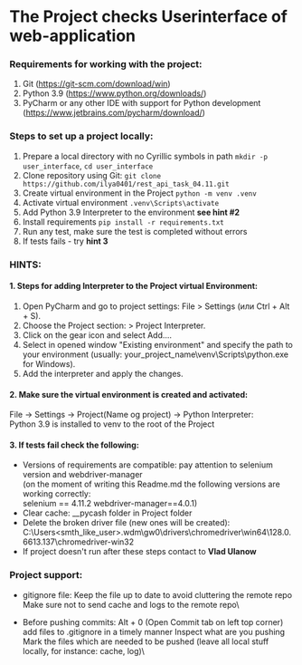 
<!-- описание репозитория -->
# The Project checks Userinterface of web-application

### Requirements for working with the project:
1. Git (https://git-scm.com/download/win)
2. Python 3.9 (https://www.python.org/downloads/)
3. PyCharm or any other IDE with support for Python development (https://www.jetbrains.com/pycharm/download/)


### Steps to set up a project locally:

1. Prepare a local directory with no Cyrillic symbols in path `mkdir -p user_interface`, `cd user_interface`
2. Clone repository using Git: `git clone https://github.com/ilya0401/rest_api_task_04.11.git`
3. Create virtual environment in the Project `python -m venv .venv` 
4. Activate virtual environment `.venv\Scripts\activate`
5. Add Python 3.9 Interpreter to the environment **see hint #2**
6. Install requirements `pip install -r requirements.txt`
7. Run any test, make sure the test is completed without errors
8. If tests fails - try **hint 3**




### HINTS:

#### 1. Steps for adding Interpreter to the Project virtual Environment:
  1. Open PyCharm and go to project settings: File > Settings (или Ctrl + Alt + S).
  2. Choose the Project section: <Project name> > Project Interpreter.
  3. Click on the gear icon and select Add....
  4. Select in opened window "Existing environment" and specify the path to your environment (usually: your_project_name\\venv\\Scripts\\python.exe for Windows).
  5. Add the interpreter and apply the changes.

#### 2. Make sure the virtual environment is created and activated:
    
  File -> Settings -> Project(Name og project) -> Python Interpreter:\
  Python 3.9 is installed to venv to the root of the Project

#### 3. If tests fail check the following:
  * Versions of requirements are compatible: pay attention to selenium version and webdriver-manager \
    (on the moment of writing this Readme.md the following versions are working correctly:\
    selenium == 4.11.2 webdriver-manager==4.0.1)
  * Clear cache: __pycash folder in Project folder
  * Delete the broken driver file (new ones will be created):\
    C:\Users\<smth_like_user>\.wdm\gw0\drivers\chromedriver\win64\128.0.6613.137\chromedriver-win32
  * If project doesn't run after these steps contact to **Vlad Ulanow**

### Project support:
* gitignore file:
    Keep the file up to date to avoid cluttering the remote repo\
    Make sure not to send cache and logs to the remote repo\

* Before pushing commits:
    Alt + 0 (Open Commit tab on left top corner)\
    add files to .gitignore in a timely manner
    Inspect what are you pushing\
    Mark the files which are needed to be pushed (leave all local stuff locally, for instance: cache, log)\


